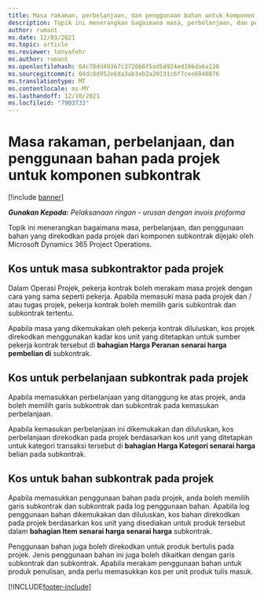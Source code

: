 ```yaml
---
title: Masa rakaman, perbelanjaan, dan penggunaan bahan untuk komponen subkontrak
description: Topik ini menerangkan bagaimana masa, perbelanjaan, dan penggunaan bahan yang direkodkan pada projek dari komponen subkontrak dijejaki oleh Microsoft Dynamics 365 Project Operations.
author: rumant
ms.date: 12/03/2021
ms.topic: article
ms.reviewer: tonyafehr
ms.author: rumant
ms.openlocfilehash: 04c78dd48367c3720b8f5ad5d924ed106da6a128
ms.sourcegitcommit: 04dc8d952e6da3ab3eb2a20131c6f7cee6040876
ms.translationtype: MT
ms.contentlocale: ms-MY
ms.lasthandoff: 12/10/2021
ms.locfileid: "7903733"
---
```

# <a name="recording-time-expenses-and-material-usage-on-projects-for-subcontracted-components"></a>Masa rakaman, perbelanjaan, dan penggunaan bahan pada projek untuk komponen subkontrak

[!include [banner](../../includes/dataverse-preview.md)]

_**Gunakan Kepada:** Pelaksanaan ringan - urusan dengan invois proforma_

Topik ini menerangkan bagaimana masa, perbelanjaan, dan penggunaan bahan yang direkodkan pada projek dari komponen subkontrak dijejaki oleh Microsoft Dynamics 365 Project Operations.

## <a name="costing-for-subcontractor-time-on-projects"></a>Kos untuk masa subkontraktor pada projek
Dalam Operasi Projek, pekerja kontrak boleh merakam masa projek dengan cara yang sama seperti pekerja. Apabila memasuki masa pada projek dan / atau tugas projek, pekerja kontrak boleh memilih garis subkontrak dan subkontrak tertentu.

Apabila masa yang dikemukakan oleh pekerja kontrak diluluskan, kos projek direkodkan menggunakan kadar kos unit yang ditetapkan untuk sumber pekerja kontrak tersebut di **bahagian Harga Peranan senarai harga pembelian di** subkontrak.

## <a name="costing-for-subcontracted-expenses-on-projects"></a>Kos untuk perbelanjaan subkontrak pada projek
Apabila memasukkan perbelanjaan yang ditanggung ke atas projek, anda boleh memilih garis subkontrak dan subkontrak pada kemasukan perbelanjaan. 

Apabila kemasukan perbelanjaan ini dikemukakan dan diluluskan, kos perbelanjaan direkodkan pada projek berdasarkan kos unit yang ditetapkan untuk kategori transaksi tersebut di **bahagian Harga Kategori senarai harga** belian pada subkontrak.

## <a name="costing-for-subcontracted-materials-on-projects"></a>Kos untuk bahan subkontrak pada projek
Apabila memasukkan penggunaan bahan pada projek, anda boleh memilih garis subkontrak dan subkontrak pada log penggunaan bahan. Apabila log penggunaan bahan dikemukakan dan diluluskan, kos bahan direkodkan pada projek berdasarkan kos unit yang disediakan untuk produk tersebut dalam **bahagian Item senarai harga senarai harga** subkontrak.

Penggunaan bahan juga boleh direkodkan untuk produk bertulis pada projek. Jenis penggunaan bahan ini juga boleh dikaitkan dengan garis subkontrak dan subkontrak. Apabila merakam penggunaan bahan untuk produk penulisan, anda perlu memasukkan kos per unit produk tulis masuk. 


[!INCLUDE[footer-include](../../includes/footer-banner.md)]

